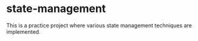 # state-management
This is a practice project where  various state management techniques are implemented.
